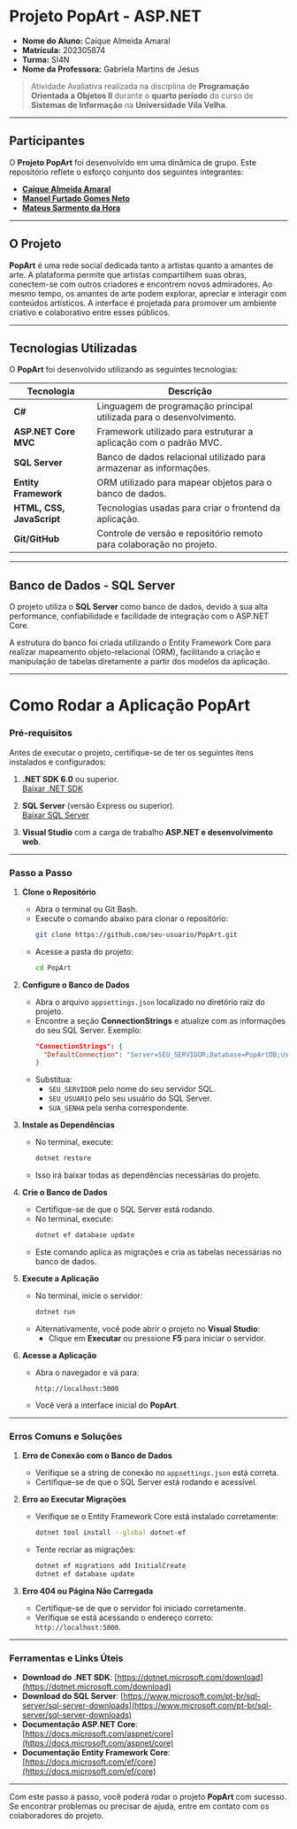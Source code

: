 # **Projeto PopArt - ASP.NET**

- **Nome do Aluno:** Caíque Almeida Amaral  
- **Matrícula:** 202305874  
- **Turma:** SI4N  
- **Nome da Professora:** Gabriela Martins de Jesus  

> Atividade Avaliativa realizada na disciplina de **Programação Orientada a Objetos II** durante o **quarto período** do curso de **Sistemas de Informação** na **Universidade Vila Velha**.

---

## **Participantes**

O **Projeto PopArt** foi desenvolvido em uma dinâmica de grupo. Este repositório reflete o esforço conjunto dos seguintes integrantes:

- **[Caíque Almeida Amaral](https://github.com/caiquealmr)**  
- **[Manoel Furtado Gomes Neto](https://github.com/oManoelNeto)**  
- **[Mateus Sarmento da Hora](https://github.com/sarmentin)**  

---

## **O Projeto**

**PopArt** é uma rede social dedicada tanto a artistas quanto a amantes de arte. A plataforma permite que artistas compartilhem suas obras, conectem-se com outros criadores e encontrem novos admiradores. Ao mesmo tempo, os amantes de arte podem explorar, apreciar e interagir com conteúdos artísticos. A interface é projetada para promover um ambiente criativo e colaborativo entre esses públicos.

---

## **Tecnologias Utilizadas**

O **PopArt** foi desenvolvido utilizando as seguintes tecnologias:

| Tecnologia           | Descrição                                                                 |
|-----------------------|---------------------------------------------------------------------------|
| **C#**               | Linguagem de programação principal utilizada para o desenvolvimento.      |
| **ASP.NET Core MVC**  | Framework utilizado para estruturar a aplicação com o padrão MVC.        |
| **SQL Server**        | Banco de dados relacional utilizado para armazenar as informações.       |
| **Entity Framework**  | ORM utilizado para mapear objetos para o banco de dados.                 |
| **HTML, CSS, JavaScript** | Tecnologias usadas para criar o frontend da aplicação.               |
| **Git/GitHub**        | Controle de versão e repositório remoto para colaboração no projeto.      |

---

## **Banco de Dados - SQL Server**

O projeto utiliza o **SQL Server** como banco de dados, devido à sua alta performance, confiabilidade e facilidade de integração com o ASP.NET Core.  

A estrutura do banco foi criada utilizando o Entity Framework Core para realizar mapeamento objeto-relacional (ORM), facilitando a criação e manipulação de tabelas diretamente a partir dos modelos da aplicação.

---

# **Como Rodar a Aplicação PopArt**

### **Pré-requisitos**

Antes de executar o projeto, certifique-se de ter os seguintes itens instalados e configurados:

1. **.NET SDK 6.0** ou superior.  
   [Baixar .NET SDK](https://dotnet.microsoft.com/download)

2. **SQL Server** (versão Express ou superior).  
   [Baixar SQL Server](https://www.microsoft.com/pt-br/sql-server/sql-server-downloads)

3. **Visual Studio** com a carga de trabalho **ASP.NET e desenvolvimento web**.

---

### **Passo a Passo**

1. **Clone o Repositório**
   - Abra o terminal ou Git Bash.
   - Execute o comando abaixo para clonar o repositório:
     ```bash
     git clone https://github.com/seu-usuario/PopArt.git
     ```
   - Acesse a pasta do projeto:
     ```bash
     cd PopArt
     ```

2. **Configure o Banco de Dados**
   - Abra o arquivo `appsettings.json` localizado no diretório raiz do projeto.
   - Encontre a seção **ConnectionStrings** e atualize com as informações do seu SQL Server. Exemplo:
     ```json
     "ConnectionStrings": {
       "DefaultConnection": "Server=SEU_SERVIDOR;Database=PopArtDB;User Id=SEU_USUARIO;Password=SUA_SENHA;"
     }
     ```
   - Substitua:
     - `SEU_SERVIDOR` pelo nome do seu servidor SQL.
     - `SEU_USUARIO` pelo seu usuário do SQL Server.
     - `SUA_SENHA` pela senha correspondente.

3. **Instale as Dependências**
   - No terminal, execute:
     ```bash
     dotnet restore
     ```
   - Isso irá baixar todas as dependências necessárias do projeto.

4. **Crie o Banco de Dados**
   - Certifique-se de que o SQL Server está rodando.
   - No terminal, execute:
     ```bash
     dotnet ef database update
     ```
   - Este comando aplica as migrações e cria as tabelas necessárias no banco de dados.

5. **Execute a Aplicação**
   - No terminal, inicie o servidor:
     ```bash
     dotnet run
     ```
   - Alternativamente, você pode abrir o projeto no **Visual Studio**:
     - Clique em **Executar** ou pressione **F5** para iniciar o servidor.

6. **Acesse a Aplicação**
   - Abra o navegador e vá para:
     ```
     http://localhost:5000
     ```
   - Você verá a interface inicial do **PopArt**.

---

### **Erros Comuns e Soluções**

1. **Erro de Conexão com o Banco de Dados**
   - Verifique se a string de conexão no `appsettings.json` está correta.
   - Certifique-se de que o SQL Server está rodando e acessível.

2. **Erro ao Executar Migrações**
   - Verifique se o Entity Framework Core está instalado corretamente:
     ```bash
     dotnet tool install --global dotnet-ef
     ```
   - Tente recriar as migrações:
     ```bash
     dotnet ef migrations add InitialCreate
     dotnet ef database update
     ```

3. **Erro 404 ou Página Não Carregada**
   - Certifique-se de que o servidor foi iniciado corretamente.
   - Verifique se está acessando o endereço correto: `http://localhost:5000`.

---

### **Ferramentas e Links Úteis**

- **Download do .NET SDK**: [https://dotnet.microsoft.com/download](https://dotnet.microsoft.com/download)  
- **Download do SQL Server**: [https://www.microsoft.com/pt-br/sql-server/sql-server-downloads](https://www.microsoft.com/pt-br/sql-server/sql-server-downloads)  
- **Documentação ASP.NET Core**: [https://docs.microsoft.com/aspnet/core](https://docs.microsoft.com/aspnet/core)  
- **Documentação Entity Framework Core**: [https://docs.microsoft.com/ef/core](https://docs.microsoft.com/ef/core)

---

Com este passo a passo, você poderá rodar o projeto **PopArt** com sucesso. Se encontrar problemas ou precisar de ajuda, entre em contato com os colaboradores do projeto.
